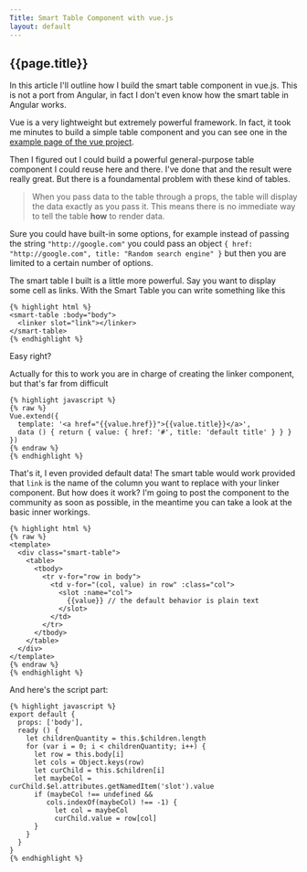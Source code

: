```yaml
---
Title: Smart Table Component with vue.js
layout: default
---
```


## {{page.title}}

In this article I'll outline how I build the smart table component in vue.js. This is not a port from Angular, in fact I don't even know how the smart table in Angular works.

Vue is a very lightweight but extremely powerful framework. In fact, it took me minutes to build a simple table component and you can see one in the [example page of the vue project](http://vuejs.org/examples/grid-component.html).

Then I figured out I could build a powerful general-purpose table component I could reuse here and there. I've done that and the result were really great. But there is a foundamental problem with these kind of tables.

> When you pass data to the table through a props,
> the table will display the data exactly as you pass it.
> This means there is no immediate way to tell the table **how** to render data.

Sure you could have built-in some options, for example instead of passing the string `"http://google.com"` you could pass an object `{ href: "http://google.com", title: "Random search engine" }` but then you are limited to a certain number of options.

The smart table I built is a little more powerful. Say you want to display some cell as links. With the Smart Table you can write something like this

    {% highlight html %}
    <smart-table :body="body">
      <linker slot="link"></linker>
    </smart-table>
    {% endhighlight %}

Easy right?

Actually for this to work you are in charge of creating the linker component, but that's far from difficult

    {% highlight javascript %}
    {% raw %}
    Vue.extend({
      template: '<a href="{{value.href}}">{{value.title}}</a>',
      data () { return { value: { href: '#', title: 'default title' } } }
    })
    {% endraw %}
    {% endhighlight %}

That's it, I even provided default data! The smart table would work provided that `link` is the name of the column you want to replace with your linker component. But how does it work? I'm going to post the component to the community as soon as possible, in the meantime you can take a look at the basic inner workings.

    {% highlight html %}
    {% raw %}
    <template>
      <div class="smart-table">
        <table>
          <tbody>
            <tr v-for="row in body">
              <td v-for="(col, value) in row" :class="col">
                <slot :name="col">
                  {{value}} // the default behavior is plain text
                </slot>
              </td>
            </tr>
          </tbody>
        </table>
      </div>
    </template>
    {% endraw %}
    {% endhighlight %}
    
And here's the script part:
    
    {% highlight javascript %}
    export default {
      props: ['body'],
      ready () {
        let childrenQuantity = this.$children.length
        for (var i = 0; i < childrenQuantity; i++) {
          let row = this.body[i]
          let cols = Object.keys(row)
          let curChild = this.$children[i]
          let maybeCol = curChild.$el.attributes.getNamedItem('slot').value
          if (maybeCol !== undefined &&
             cols.indexOf(maybeCol) !== -1) {
               let col = maybeCol
               curChild.value = row[col]
          }
        }
      }
    }
    {% endhighlight %}
